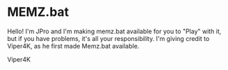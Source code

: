 # MEMZ.bat
Hello! I'm JPro and I'm making memz.bat available for you to "Play" with it, but if you have problems, it's all your responsibility. I'm giving credit to Viper4K, as he first made Memz.bat available.

Viper4K
